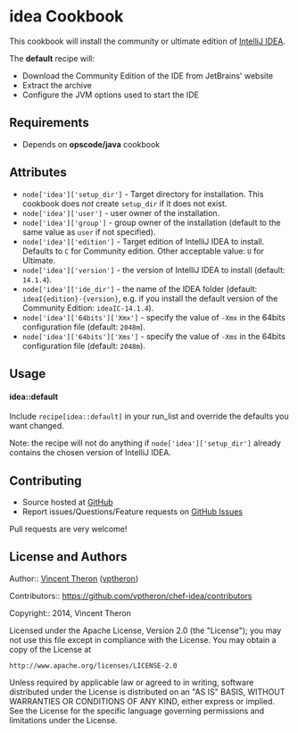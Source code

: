 idea Cookbook
=============
This cookbook will install the community or ultimate edition of [IntelliJ IDEA](http://www.jetbrains.com/idea/).

The **default** recipe will:

* Download the Community Edition of the IDE from JetBrains' website
* Extract the archive
* Configure the JVM options used to start the IDE

Requirements
------------

* Depends on **opscode/java** cookbook

Attributes
----------
 
* `node['idea']['setup_dir']` - Target directory for installation. This cookbook does *not* create `setup_dir` if it does not exist.
* `node['idea']['user']` - user owner of the installation.
* `node['idea']['group']` - group owner of the installation (default to the same value as `user` if not specified).
* `node['idea']['edition']` - Target edition of IntelliJ IDEA to install. Defaults to `C` for Community edition. Other acceptable value: `U` for Ultimate.
* `node['idea']['version']` - the version of IntelliJ IDEA to install (default: `14.1.4`).
* `node['idea']['ide_dir']` - the name of the IDEA folder (default: `ideaI{edition}-{version}`, e.g. if you install the default version of the Community Edition: `ideaIC-14.1.4`).
* `node['idea']['64bits']['Xmx']` - specify the value of `-Xmx` in the 64bits configuration file (default: `2048m`).
* `node['idea']['64bits']['Xms']` - specify the value of `-Xms` in the 64bits configuration file (default: `2048m`).

Usage
-----
#### idea::default

Include `recipe[idea::default]` in your run_list and override the defaults you want changed.

Note: the recipe will not do anything if `node['idea']['setup_dir']` already contains the chosen version of IntelliJ IDEA.

Contributing
------------

* Source hosted at [GitHub](https://github.com/vptheron/chef-idea)
* Report issues/Questions/Feature requests on [GitHub Issues](https://github.com/vptheron/chef-idea/issues)

Pull requests are very welcome!

License and Authors
-------------------
Author:: [Vincent Theron](https://github.com/vptheron) ([vptheron](mailto:vptheron@gmail.com))

Contributors:: https://github.com/vptheron/chef-idea/contributors

Copyright:: 2014, Vincent Theron

Licensed under the Apache License, Version 2.0 (the "License");
you may not use this file except in compliance with the License.
You may obtain a copy of the License at

    http://www.apache.org/licenses/LICENSE-2.0

Unless required by applicable law or agreed to in writing, software
distributed under the License is distributed on an "AS IS" BASIS,
WITHOUT WARRANTIES OR CONDITIONS OF ANY KIND, either express or implied.
See the License for the specific language governing permissions and
limitations under the License.
